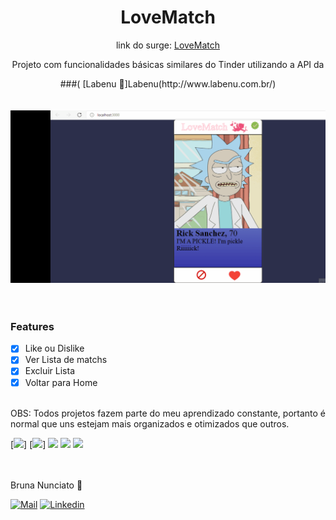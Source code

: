 <div Align='center'>

  # LoveMatch
  <p Align="center">link do surge:   <a href="http://lovematch-dabru.surge.sh/">  LoveMatch</a></p>
  <p Align="center">Projeto com funcionalidades  básicas similares do Tinder utilizando a API  da</p>
  ###( [Labenu 🥰]Labenu(http://www.labenu.com.br/)

</div>
<div Align='center'>
<br/>
<br/>
<img src='./public/lovemat.gif' heigth='120' />
</div>
<br/>
<br/>


### Features

- [x] Like ou Dislike
- [x] Ver Lista de matchs
- [x] Excluir Lista
- [x] Voltar para Home

<br/>
OBS: Todos projetos fazem parte do meu aprendizado constante, portanto é normal que uns estejam mais organizados e otimizados que outros.
<br/>

[<code><img height="50" src="https://www.vhv.rs/dpng/d/486-4866189_html-css-logo-png-transparent-png.png"></code>]
[<code><img height="50" src="https://www.vectorlogo.zone/logos/reactjs/reactjs-ar21.svg"></code>]
[<code><img height="50" src="https://www.vectorlogo.zone/logos/nodejs/nodejs-horizontal.svg"></code>](https://nodejs.org/en/docs/)
[<code><img height="50" src="https://www.vectorlogo.zone/logos/javascript/javascript-horizontal.svg"></code>](https://developer.mozilla.org/pt-BR/docs/Web/JavaScript)
[<code><img height="50" src="https://www.kinamu.com/wp-content/uploads/2017/12/API_REST.png"></code>](https://documenter.getpostman.com/view/7549981/SW12yx56?version=latest)



</br>
</br>
 Bruna Nunciato  💜

[![Mail](https://img.shields.io/badge/-Bruna_Nunciato-gray?style=flat-square&logo=gmail&logoColor=red&link=)](mailto:bruna_nunciato@hotmail.com)
[![Linkedin](https://img.shields.io/badge/-Bruna_Nunciato-blue?style=flat-square&logo=linkedin&logoColor=white&link=https://www.linkedin.com/in/bruna-nunciato-8b693531/)](https://www.linkedin.com/in/bruna-nunciato-8b693531/) <br />
